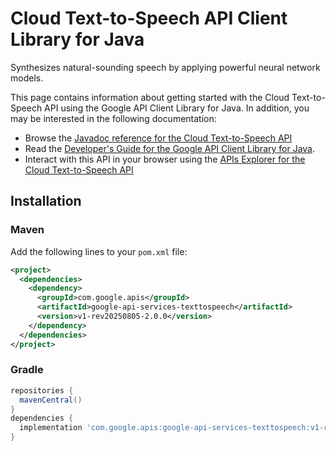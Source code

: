 # Cloud Text-to-Speech API Client Library for Java

Synthesizes natural-sounding speech by applying powerful neural network models.

This page contains information about getting started with the Cloud Text-to-Speech API
using the Google API Client Library for Java. In addition, you may be interested
in the following documentation:

* Browse the [Javadoc reference for the Cloud Text-to-Speech API][javadoc]
* Read the [Developer's Guide for the Google API Client Library for Java][google-api-client].
* Interact with this API in your browser using the [APIs Explorer for the Cloud Text-to-Speech API][api-explorer]

## Installation

### Maven

Add the following lines to your `pom.xml` file:

```xml
<project>
  <dependencies>
    <dependency>
      <groupId>com.google.apis</groupId>
      <artifactId>google-api-services-texttospeech</artifactId>
      <version>v1-rev20250805-2.0.0</version>
    </dependency>
  </dependencies>
</project>
```

### Gradle

```gradle
repositories {
  mavenCentral()
}
dependencies {
  implementation 'com.google.apis:google-api-services-texttospeech:v1-rev20250805-2.0.0'
}
```

[javadoc]: https://googleapis.dev/java/google-api-services-texttospeech/latest/index.html
[google-api-client]: https://github.com/googleapis/google-api-java-client/
[api-explorer]: https://developers.google.com/apis-explorer/#p/texttospeech/v1/
